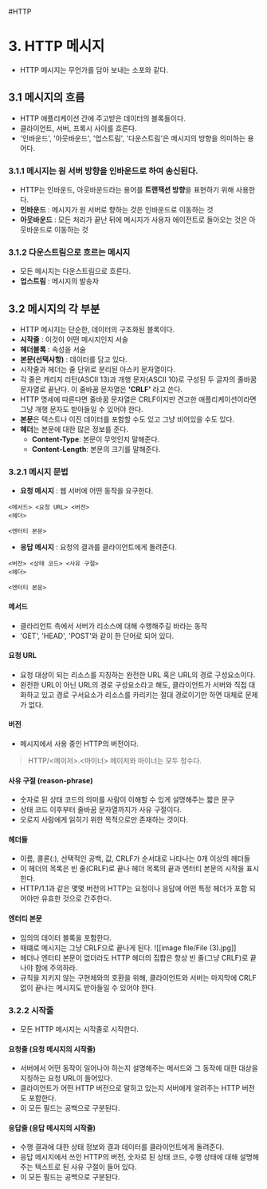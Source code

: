 #HTTP 
# 3. HTTP 메시지
- HTTP 메시지는 무언가를 담아 보내는 소포와 같다.
## 3.1 메시지의 흐름
- HTTP 애플리케이션 간에 주고받은 데이터의 블록들이다.
- 클라이언트, 서버, 프록시 사이를 흐른다.
- '인바운드', '아웃바운드', '업스트림', '다운스트림'은 메시지의 방향을 의미하는 용어다.
### 3.1.1 메시지는 원 서버 방향을 인바운드로 하여 송신된다.
- HTTP는 인바운드, 아웃바운드라는 용어를 **트랜잭션 방향**을 표현하기 위해 사용한다.
- **인바운드** : 메시지가 원 서버로 향하는 것은 인바운드로 이동하는 것
- **아웃바운드** : 모든 처리가 끝난 뒤에 메시지가 사용자 에이전트로 돌아오는 것은 아웃바운드로 이동하는 것
### 3.1.2 다운스트림으로 흐르는 메시지
- 모든 메시지는 다운스트림으로 흐른다.
- **업스트림** : 메시지의 발송자
## 3.2 메시지의 각 부분
- HTTP 메시지는 단순한, 데이터의 구조화된 블록이다.
- **시작줄** : 이것이 어떤 메시지인지 서술
- **헤더블록** : 속성을 서술
- **본문(선택사항)** : 데이터를 담고 있다.
- 시작줄과 헤더는 줄 단위로 분리된 아스키 문자열이다.
- 각 줄은 캐리지 리턴(ASCII 13)과 개행 문자(ASCII 10)로 구성된 두 글자의 줄바꿈 문자열로 끝난다. 이 줄바꿈 문자열은 **'CRLF'** 라고 쓴다.
- HTTP 명세에 따른다면 줄바꿈 문자열은 CRLF이지만 견고한 애플리케이션이라면 그냥 개행 문자도 받아들일 수 있어야 한다.
- **본문**은 텍스트나 이진 데이터를 포함할 수도 있고 그냥 비어있을 수도 있다.
- **헤더**는 본문에 대한 많은 정보를 준다.
	- **Content-Type**: 본문이 무엇인지 말해준다.
	- **Content-Length**: 본문의 크기를 말해준다. 
### 3.2.1 메시지 문법
- **요청 메시지** : 웹 서버에 어떤 동작을 요구한다.
```text
<메서드> <요청 URL> <버전>
<헤더>

<엔터티 본문>
```
- **응답 메시지** : 요청의 결과를 클라이언트에게 돌려준다.
```text
<버전> <상태 코드> <사유 구절>
<헤더>

<엔터티 본문>
```
#### 메서드
- 클라리언트 측에서 서버가 리소스에 대해 수행해주길 바라는 동작
- 'GET', 'HEAD', 'POST'와 같이 한 단어로 되어 있다.
#### 요청 URL
- 요청 대상이 되는 리소스를 지칭하는 완전한 URL 혹은 URL의 경로 구성요소이다.
- 완전한 URL이 아닌 URL의 경로 구성요소라고 해도, 클라이언트가 서버와 직접 대화하고 있고 경로 구서요소가 리소스를 카리키는 절대 경로이기만 하면 대체로 문제가 없다.
#### 버전
- 메시지에서 사용 중인 HTTP의 버전이다.
> HTTP/<메이저>.<마이너>
> 메이저와 마이너는 모두 정수다.
#### 사유 구절 (reason-phrase)
- 숫자로 된 상태 코드의 의미를 사람이 이해할 수 있게 설명해주는 짧은 문구
- 상태 코드 이후부터 줄바꿈 문자열까지가 사유 구절이다.
- 오로지 사람에게 읽히기 위한 목적으로만 존재하는 것이다.
#### 헤더들
- 이름, 콜론(:), 선택적인 공백, 값, CRLF가 순서대로 나타나는 0개 이상의 헤더들
- 이 헤더의 목록은 빈 줄(CRLF)로 끝나 헤더 목록의 끝과 엔터티 본문의 시작을 표시한다.
- HTTP/1.1과 같은 몇몇 버전의 HTTP는 요청이나 응답에 어떤 특정 헤더가 포함 되어야만 유효한 것으로 간주한다.
#### 엔터티 본문
- 임의의 데이터 블록을 포함한다.
- 때떄로 메시지는 그냥 CRLF으로 끝나게 된다.
![[image file/File (3).jpg]]
- 헤더나 엔터티 본문이 없더라도 HTTP 헤더의 집합은 항상 빈 줄(그냥 CRLF)로 끝나야 함에 주의하라.
- 규칙을 지키지 않는 구현체와의 호환을 위해, 클라이언트와 서버는 마지막에 CRLF 없이 끝나는 메시지도 받아들일 수 있어야 한다.
### 3.2.2 시작줄
- 모든 HTTP 메시지는 시작줄로 시작한다.
#### 요청줄 (요청 메시지의 시작줄)
- 서버에서 어떤 동작이 일어나야 하는지 설명해주는 메서드와 그 동작에 대한 대상을 지칭하는 요청 URL이 들어있다.
- 클라이언트가 어떤 HTTP 버전으로 말하고 있는지 서버에게 알려주는 HTTP 버전도 포함한다.
- 이 모든 필드는 공백으로 구분된다.
#### 응답줄 (응답 메시지의 시작줄)
- 수행 결과에 대한 상태 정보와 결과 데이터를 클라이언트에게 돌려준다.
- 응답 메시지에서 쓰인 HTTP의 버전, 숫자로 된 상태 코드, 수행 상태에 대해 설명해주는 텍스트로 된 사유 구절이 들어 있다.
- 이 모든 필드는 공백으로 구분된다.